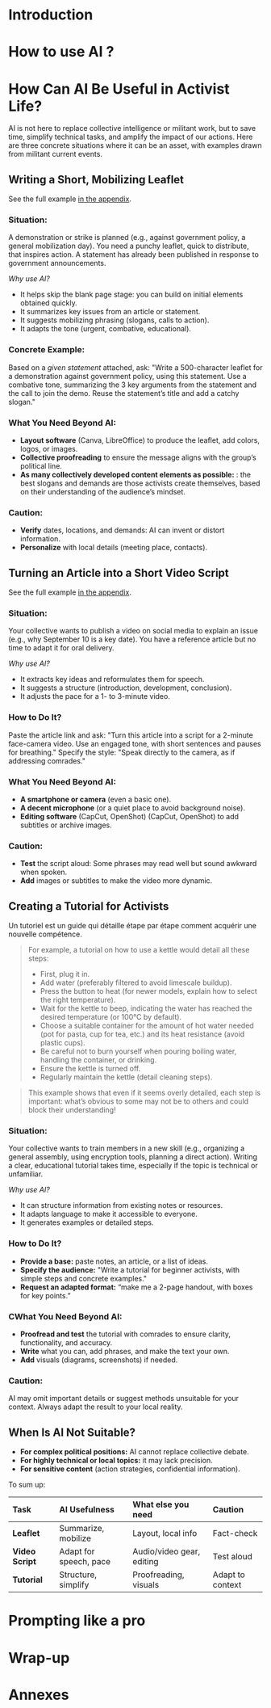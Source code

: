 # Introduction

# How to use AI ?

# How Can AI Be Useful in Activist Life?

AI is not here to replace collective intelligence or militant work, but to save time, simplify technical tasks, and amplify the impact of our actions. Here are three concrete situations where it can be an asset, with examples drawn from militant current events.


## Writing a Short, Mobilizing Leaflet

See the full example [in the appendix](#leaflet-example).

### Situation:

A demonstration or strike is planned (e.g., against government policy, a general mobilization day). You need a punchy leaflet, quick to distribute, that inspires action. A statement has already been published in response to government announcements.

*Why use AI?*
- It helps skip the blank page stage: you can build on initial elements obtained quickly.
- It summarizes key issues from an article or statement.
- It suggests mobilizing phrasing (slogans, calls to action).
- It adapts the tone (urgent, combative, educational).

### Concrete Example:

Based on a *given statement* attached, ask:
"Write a 500-character leaflet for a demonstration against government policy, using this statement. Use a combative tone, summarizing the 3 key arguments from the statement and the call to join the demo. Reuse the statement’s title and add a catchy slogan."

### What You Need Beyond AI:

- **Layout software** (Canva, LibreOffice) to produce the leaflet, add colors, logos, or images.
- **Collective proofreading** to ensure the message aligns with the group’s political line.
- **As many collectively developed content elements as possible:** : the best slogans and demands are those activists create themselves, based on their understanding of the audience’s mindset.

### Caution:

- **Verify** dates, locations, and demands: AI can invent or distort information.
- **Personalize** with local details (meeting place, contacts).
  

## Turning an Article into a Short Video Script

See the full example [in the appendix](#script-example).

### Situation:

Your collective wants to publish a video on social media to explain an issue (e.g., why September 10 is a key date). You have a reference article but no time to adapt it for oral delivery.

*Why use AI?*
- It extracts key ideas and reformulates them for speech.
- It suggests a structure (introduction, development, conclusion).
- It adjusts the pace for a 1- to 3-minute video.

### How to Do It?

Paste the article link and ask:
"Turn this article into a script for a 2-minute face-camera video. Use an engaged tone, with short sentences and pauses for breathing."
Specify the style: "Speak directly to the camera, as if addressing comrades."

### What You Need Beyond AI:

- **A smartphone or camera** (even a basic one).
- **A decent microphone** (or a quiet place to avoid background noise).
- **Editing software** (CapCut, OpenShot) (CapCut, OpenShot) to add subtitles or archive images.

### Caution:

- **Test** the script aloud: Some phrases may read well but sound awkward when spoken.
- **Add** images or subtitles to make the video more dynamic.


## Creating a Tutorial for Activists

Un tutoriel est un guide qui détaille étape par étape comment acquérir une nouvelle compétence.
> For example, a tutorial on how to use a kettle would detail all these steps:
> - First, plug it in.
> - Add water (preferably filtered to avoid limescale buildup).
> - Press the button to heat (for newer models, explain how to select the right temperature).
> - Wait for the kettle to beep, indicating the water has reached the desired temperature (or 100°C by default).
> - Choose a suitable container for the amount of hot water needed (pot for pasta, cup for tea, etc.) and its heat resistance (avoid plastic cups).
> - Be careful not to burn yourself when pouring boiling water, handling the container, or drinking.
> - Ensure the kettle is turned off.
> - Regularly maintain the kettle (detail cleaning steps).

> This example shows that even if it seems overly detailed, each step is important: what’s obvious to some may not be to others and could block their understanding!


### Situation:

Your collective wants to train members in a new skill (e.g., organizing a general assembly, using encryption tools, planning a direct action). Writing a clear, educational tutorial takes time, especially if the topic is technical or unfamiliar.

*Why use AI?*
- It can structure information from existing notes or resources.
- It adapts language to make it accessible to everyone.
- It generates examples or detailed steps.

### How to Do It?

- **Provide a base:** paste notes, an article, or a list of ideas.
- **Specify the audience:** "Write a tutorial for beginner activists, with simple steps and concrete examples."
- **Request an adapted format:** “make me a 2-page handout, with boxes for key points.”

### CWhat You Need Beyond AI:

- **Proofread and test** the tutorial with comrades to ensure clarity, functionality, and accuracy.
- **Write** what you can, add phrases, and make the text your own.
- **Add** visuals (diagrams, screenshots) if needed.

### Caution:

AI may omit important details or suggest methods unsuitable for your context. Always adapt the result to your local reality.


## When Is AI Not Suitable?

- **For complex political positions:** AI cannot replace collective debate.
- **For highly technical or local topics:** it may lack precision.
- **For sensitive content** (action strategies, confidential information).

To sum up:

| Task             | AI Usefulness          | What else you need        | Caution          |
| :--------------- | :--------------------- | :------------------------ | :--------------- |
| **Leaflet**      | Summarize, mobilize    | Layout, local info        | Fact-check       |
| **Video Script** | Adapt for speech, pace | Audio/video gear, editing | Test aloud       |
| **Tutorial**     | Structure, simplify    | Proofreading, visuals     | Adapt to context |


# Prompting like a pro

# Wrap-up

# Annexes
